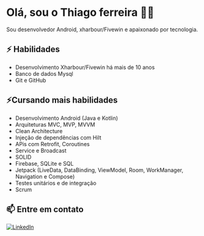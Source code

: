 # Olá, sou o Thiago ferreira 👨‍💻

Sou desenvolvedor Android, xharbour/Fivewin e apaixonado por tecnologia.
## ⚡ Habilidades

- Desenvolvimento Xharbour/Fivewin há mais de 10 anos
- Banco de dados Mysql
- Git e GitHub

## ⚡Cursando mais habilidades

- Desenvolvimento Android (Java e Kotlin)
- Arquiteturas MVC, MVP, MVVM
- Clean Architecture
- Injeção de dependências com Hilt
- APis com Retrofit, Coroutines
- Service e Broadcast
- SOLID
- Firebase, SQLite e SQL
- Jetpack (LiveData, DataBinding, ViewModel, Room, WorkManager, Navigation e Compose)
- Testes unitários e de integração
- Scrum

## 📫 Entre em contato
[![LinkedIn](https://img.shields.io/badge/LinkedIn-0077B5?style=for-the-badge&logo=linkedin&logoColor=white)](https://www.linkedin.com/public-profile/settings?trk=d_flagship3_profile_self_view_public_profile)


